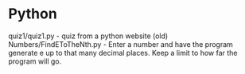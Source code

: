 # Python

quiz1/quiz1.py - quiz from a python website (old)
Numbers/FindEToTheNth.py -  Enter a number and have the program generate e up to that many decimal places. Keep a limit to how far the program will go.